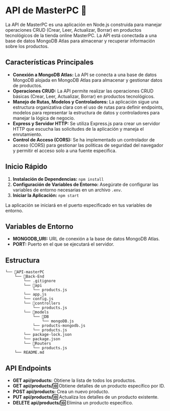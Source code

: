 # API de MasterPC 🚀

La API de MasterPC es una aplicación en Node.js construida para manejar operaciones CRUD (Crear, Leer, Actualizar, Borrar) en productos tecnológicos de la tienda online MasterPC. La API está conectada a una base de datos MongoDB Atlas para almacenar y recuperar información sobre los productos.

## Características Principales

- **Conexión a MongoDB Atlas:** La API se conecta a una base de datos MongoDB alojada en MongoDB Atlas para almacenar y gestionar datos de productos.
- **Operaciones CRUD:** La API permite realizar las operaciones CRUD básicas (Crear, Leer, Actualizar, Borrar) en productos tecnológicos.
- **Manejo de Rutas, Modelos y Controladores:** La aplicación sigue una estructura organizativa clara con el uso de rutas para definir endpoints, modelos para representar la estructura de datos y controladores para manejar la lógica de negocio.
- **Express y Servidor HTTP:** Se utiliza Express.js para crear un servidor HTTP que escucha las solicitudes de la aplicación y maneja el enrutamiento.
- **Control de Acceso (CORS):** Se ha implementado un controlador de acceso (CORS) para gestionar las políticas de seguridad del navegador y permitir el acceso solo a una fuente específica.

## Inicio Rápido

1. **Instalación de Dependencias:** `npm install`
2. **Configuración de Variables de Entorno:** Asegúrate de configurar las variables de entorno necesarias en un archivo `.env`.
3. **Iniciar la Aplicación:** `npm start`

La aplicación se iniciará en el puerto especificado en tus variables de entorno.

## Variables de Entorno

- **MONGODB_URI:** URL de conexión a la base de datos MongoDB Atlas.
- **PORT:** Puerto en el que se ejecutará el servidor.

  
## Estructura 

```
└── 📁API-masterPC
    └── 📁Back-End
        └── .gitignore
        └── 📁api
            └── products.js
        └── app.js
        └── config.js
        └── 📁controllers
            └── products.js
        └── 📁models
            └── 📁DB
                └── mongoDB.js
            └── products-mongodb.js
            └── products.js
        └── package-lock.json
        └── package.json
        └── 📁Routers
            └── products.js
    └── README.md
```

## API Endpoints

- **GET     api/products:** Obtiene la lista de todos los productos.
- **GET     api/products/:id:** Obtiene detalles de un producto específico por ID.
- **POST    api/products:** Crea un nuevo producto.
- **PUT     api/products/:id:** Actualiza los detalles de un producto existente.
- **DELETE  api/products/:id:** Elimina un producto específico.
